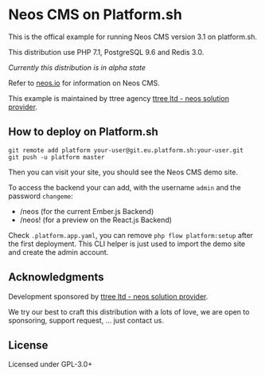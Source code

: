 Neos CMS on Platform.sh
=====

This is the offical example for running Neos CMS version 3.1 on platform.sh.

This distribution use PHP 7.1, PostgreSQL 9.6 and Redis 3.0.

_Currently this distribution is in alpha state_

Refer to [neos.io](https://neos.io/) for information on Neos CMS.

This example is maintained by ttree agency [ttree ltd - neos solution provider](http://ttree.ch).

How to deploy on Platform.sh
----------------------------

    git remote add platform your-user@git.eu.platform.sh:your-user.git
    git push -u platform master
    
Then you can visit your site, you should see the Neos CMS demo site. 

To access the backend your can add, with the username ```admin``` and the password ```changeme```:

  - /neos (for the current Ember.js Backend)
  - /neos! (for a preview on the React.js Backend)

Check ```.platform.app.yaml```, you can remove ```php flow platform:setup``` after the first deployment. This
CLI helper is just used to import the demo site and create the admin account.

Acknowledgments
---------------

Development sponsored by [ttree ltd - neos solution provider](http://ttree.ch).

We try our best to craft this distribution with a lots of love, we are open to
sponsoring, support request, ... just contact us.

License
-------

Licensed under GPL-3.0+
